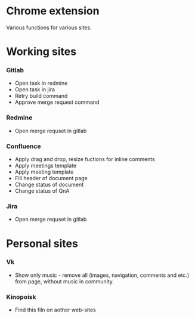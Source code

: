 # Chrome extension

Various functions for various sites.


# Working sites

### Gitlab 
  - Open task in redmine
  - Open task in jira
  - Retry build command
  - Approve merge request command

### Redmine
  - Open merge requset in gitlab

### Confluence
  - Apply drag and drop, resize fuctions for inline comments
  - Apply meetings template 
  - Apply meeting template 
  - Fill header of document page
  - Change status of document
  - Change status of QnA

### Jira 
  - Open merge requset in gitlab


# Personal sites

### Vk
  - Show only music - remove all (images, navigation, comments and etc.) from page, without music in community.

### Kinopoisk
  - Find this filn on aother web-sites